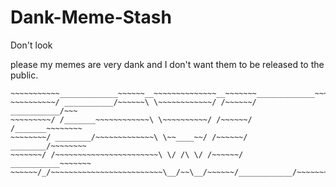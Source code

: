 # Dank-Meme-Stash
Don't look

please my memes are very dank and I don't want them to be released to the public.

~~~~~~~~~~~~~~~~~~~~~~~~~~~~~~~~~~~~~~~~~~~~~~~~~~~~~~~~~~~~~~~~~~~~~~
~~~~~~~~~~~_____________~~~~~~__~~~~~~~~~~~~~~__~~~~~~~_____________~~~
~~~~~~~~~~/ ___________/~~~~~~\ \~~~~~~~~~~~~/ /~~~~~~/ ___________/~~~
~~~~~~~~~/ /_______~~~~~~~~~~~~\ \~~~~~~~~~~/ /~~~~~~/ /_______~~~~~~~~
~~~~~~~~/ ________/~~~~~~~~~~~~~\ \~~____~~/ /~~~~~~/ ________/~~~~~~~~
~~~~~~~/ /~~~~~~~~~~~~~~~~~~~~~~~\ \/ /\ \/ /~~~~~~/ ___________~~~~~~~
~~~~~~/_/~~~~~~~~~~~~~~~~~~~~~~~~~\__/~~\__/~~~~~~/____________/~~~~~~~
~~~~~~~~~~~~~~~~~~~~~~~~~~~~~~~~~~~~~~~~~~~~~~~~~~~~~~~~~~~~~~~~~~~~~~
